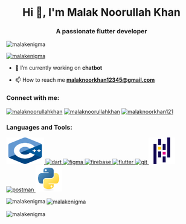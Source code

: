    <h1 align="center">                Hi 👋, I'm Malak Noorullah Khan</h1>
 <h3 align="center">                 A passionate flutter developer</h3>
<p align="left">                      <img src="https://komarev.com/ghpvc/?username=malakenigma&label=Profile%20views&color=0e75b6&style=flat" alt="malakenigma" /> </p>

<p align="left">                      <a href="https://github.com/ryo-ma/github-profile-trophy"><img src="https://github-profile-trophy.vercel.app/?username=malakenigma" alt="malakenigma" /></a> </p>

- 🔭 I’m currently working on **chatbot**

- 📫 How to reach me **malaknoorkhan12345@gmail.com**

<h3 align="left">                       Connect with me:</h3>
<p align="left">
                   <a href="https://kaggle.com/malaknoorullahkhan" target="blank"><img align="center" src="https://raw.githubusercontent.com/rahuldkjain/github-profile-readme-generator/master/src/images/icons/Social/kaggle.svg" alt="malaknoorullahkhan" height="50" width="60" /></a>
<a href="https://fb.com/malakkhan6577" target="blank"><img align="center" src="https://raw.githubusercontent.com/rahuldkjain/github-profile-readme-generator/master/src/images/icons/Social/facebook.svg" alt="malaknoorullahkhan" height="50" width="60" /></a>
<a href="https://www.hackerrank.com/malaknoorkhan121" target="blank"><img align="center" src="https://raw.githubusercontent.com/rahuldkjain/github-profile-readme-generator/master/src/images/icons/Social/hackerrank.svg" alt="malaknoorkhan121" height="50" width="60" /></a>
</p>

<h3 align="left">Languages and Tools:</h3>
<p align="left"> <a href="https://www.w3schools.com/cpp/" target="_blank" rel="noreferrer"> <img src="https://raw.githubusercontent.com/devicons/devicon/master/icons/cplusplus/cplusplus-original.svg" alt="cplusplus" width="100" height="70"/> </a> <a href="https://dart.dev" target="_blank" rel="noreferrer"> <img src="https://www.vectorlogo.zone/logos/dartlang/dartlang-icon.svg" alt="dart" width="70" height="70"/> </a> <a href="https://www.figma.com/" target="_blank" rel="noreferrer"> <img src="https://www.vectorlogo.zone/logos/figma/figma-icon.svg" alt="figma" width="70" height="70"/> </a> <a href="https://firebase.google.com/" target="_blank" rel="noreferrer"> <img src="https://www.vectorlogo.zone/logos/firebase/firebase-icon.svg" alt="firebase" width="70" height="70"/> </a> <a href="https://flutter.dev" target="_blank" rel="noreferrer"> <img src="https://www.vectorlogo.zone/logos/flutterio/flutterio-icon.svg" alt="flutter" width="70" height="70"/> </a> <a href="https://git-scm.com/" target="_blank" rel="noreferrer"> <img src="https://www.vectorlogo.zone/logos/git-scm/git-scm-icon.svg" alt="git" width="70" height="70"/> </a>  <a href="https://pandas.pydata.org/" target="_blank" rel="noreferrer"> <img src="https://raw.githubusercontent.com/devicons/devicon/2ae2a900d2f041da66e950e4d48052658d850630/icons/pandas/pandas-original.svg" alt="pandas" width="70" height="70"/> </a> <a href="https://postman.com" target="_blank" rel="noreferrer"> <img src="https://www.vectorlogo.zone/logos/getpostman/getpostman-icon.svg" alt="postman" width="70" height="70"/> </a> <a href="https://www.python.org" target="_blank" rel="noreferrer"> <img src="https://raw.githubusercontent.com/devicons/devicon/master/icons/python/python-original.svg" alt="python" width="70" height="70"/> </a>  </p>

<p><img align="left" src="https://github-readme-stats.vercel.app/api/top-langs?username=malakenigma&show_icons=true&locale=en&layout=compact" alt="malakenigma" /></p>

<p>&nbsp;<img align="center" src="https://github-readme-stats.vercel.app/api?username=malakenigma&show_icons=true&locale=en" alt="malakenigma" /></p>

<p><img align="center" src="https://github-readme-streak-stats.herokuapp.com/?user=malakenigma&" alt="malakenigma" /></p>
